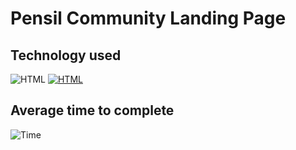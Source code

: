 # Pensil Community Landing Page


## Technology used
![HTML](https://img.shields.io/badge/HTML-Yes-blue.svg) [![HTML](https://img.shields.io/badge/Tailwindcss-Yes-blue.svg)](https://tailwindcss.com/)

## Average time to complete

![Time](https://img.shields.io/badge/Time%20Taken-4hrs-green.svg)



